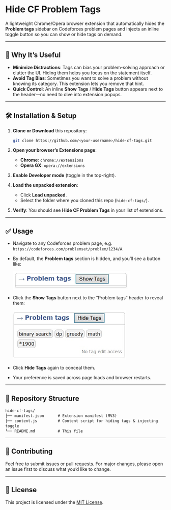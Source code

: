 # Hide CF Problem Tags

A lightweight Chrome/Opera browser extension that automatically hides the **Problem tags** sidebar on Codeforces problem pages and injects an inline toggle button so you can show or hide tags on demand.

---

## 🚀 Why It’s Useful

* **Minimize Distractions**: Tags can bias your problem-solving approach or clutter the UI. Hiding them helps you focus on the statement itself.
* **Avoid Tag Bias**: Sometimes you want to solve a problem without knowing its category. This extension lets you remove that hint.
* **Quick Control**: An inline **Show Tags** / **Hide Tags** button appears next to the header—no need to dive into extension popups.

---

## 🛠️ Installation & Setup

1. **Clone or Download** this repository:

   ```bash
   git clone https://github.com/<your-username>/hide-cf-tags.git
   ```
2. **Open your browser’s Extensions page**:

   * **Chrome**: `chrome://extensions`
   * **Opera GX**: `opera://extensions`
3. **Enable Developer mode** (toggle in the top-right).
4. **Load the unpacked extension**:

   * Click **Load unpacked**.
   * Select the folder where you cloned this repo (`hide-cf-tags/`).
5. **Verify**: You should see **Hide CF Problem Tags** in your list of extensions.

---

## ✅ Usage

* Navigate to any Codeforces problem page, e.g. `https://codeforces.com/problemset/problem/1234/A`.

* By default, the **Problem tags** section is hidden, and you’ll see a button like:

  ![Hidden Tags Example](screenshots/shown.jpeg)

* Click the **Show Tags** button next to the “Problem tags” header to reveal them:

  ![Show Tags Example](screenshots/hidden.jpeg)

* Click **Hide Tags** again to conceal them.

* Your preference is saved across page loads and browser restarts.

---

## 📁 Repository Structure

```
hide-cf-tags/
├── manifest.json      # Extension manifest (MV3)
├── content.js         # Content script for hiding tags & injecting toggle
└── README.md          # This file
```

---

## 🤝 Contributing

Feel free to submit issues or pull requests. For major changes, please open an issue first to discuss what you’d like to change.

---

## 📄 License

This project is licensed under the [MIT License](LICENSE).
